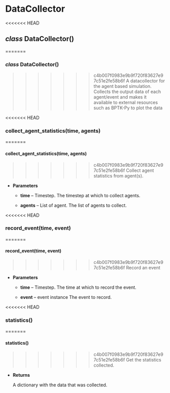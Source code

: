 # DataCollector


<<<<<<< HEAD
## _class_ DataCollector()
=======
### _class_ DataCollector()
>>>>>>> c4b007f0983e9b9f720f83627e97c51e2fe58b6f
A datacollector for the agent based simulation.
Collects the output data of each agent/event and makes it available to external resources such as BPTK-Py to plot the data


<<<<<<< HEAD
### collect_agent_statistics(time, agents)
=======
#### collect_agent_statistics(time, agents)
>>>>>>> c4b007f0983e9b9f720f83627e97c51e2fe58b6f
Collect agent statistics from agent(s).


* **Parameters**

    
    * **time** – Timestep.
    The timestep at which to collect agents.


    * **agents** – List of agent.
    The list of agents to collect.



<<<<<<< HEAD
### record_event(time, event)
=======
#### record_event(time, event)
>>>>>>> c4b007f0983e9b9f720f83627e97c51e2fe58b6f
Record an event


* **Parameters**

    
    * **time** – Timestep.
    The time at which to record the event.


    * **event** – event instance
    The event to record.



<<<<<<< HEAD
### statistics()
=======
#### statistics()
>>>>>>> c4b007f0983e9b9f720f83627e97c51e2fe58b6f
Get the statistics collected.


* **Returns**

    A dictionary with the data that was collected.
